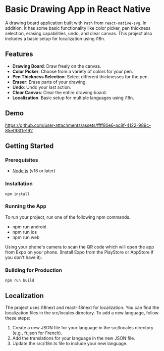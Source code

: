 # Basic Drawing App in React Native

A drawing board application built with `Path` from `react-native-svg`. In addition, it has some basic functionality like color picker, pen thickness selection, erasing capabilities, undo, and clear canvas. This project also includes a basic setup for localization using i18n.

## Features

- **Drawing Board**: Draw freely on the canvas.
- **Color Picker**: Choose from a variety of colors for your pen.
- **Pen Thickness Selection**: Select different thicknesses for the pen.
- **Eraser**: Erase parts of your drawing.
- **Undo**: Undo your last action.
- **Clear Canvas**: Clear the entire drawing board.
- **Localization**: Basic setup for multiple languages using i18n.

## Demo

https://github.com/user-attachments/assets/ffff80e6-ac8f-4122-989c-85ef93f1e192

## Getting Started

### Prerequisites

- [Node.js](https://nodejs.org/) (v18 or later)

### Installation

`npm install`

### Running the App

To run your project, run one of the following npm commands.

- npm run android
- npm run ios
- npm run web

Using your phone's camera to scan the QR code which will open the app from Expo on your phone. (Install Expo from the PlayStore or AppStore if you don't have it).

### Building for Production

`npm run build`

## Localization

The project uses i18next and react-i18next for localization. You can find the localization files in the src/locales directory. To add a new language, follow these steps:

1. Create a new JSON file for your language in the src/locales directory (e.g., fr.json for French).
2. Add the translations for your language in the new JSON file.
3. Update the src/i18n.ts file to include your new language.
